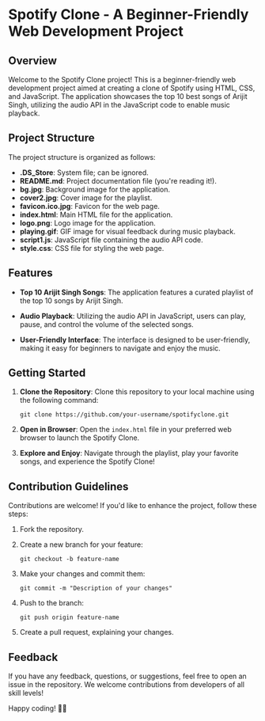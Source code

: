 # Spotify Clone - A Beginner-Friendly Web Development Project

## Overview

Welcome to the Spotify Clone project! This is a beginner-friendly web development project aimed at creating a clone of Spotify using HTML, CSS, and JavaScript. The application showcases the top 10 best songs of Arijit Singh, utilizing the audio API in the JavaScript code to enable music playback.

## Project Structure

The project structure is organized as follows:

- **.DS_Store**: System file; can be ignored.
- **README.md**: Project documentation file (you're reading it!).
- **bg.jpg**: Background image for the application.
- **cover2.jpg**: Cover image for the playlist.
- **favicon.ico.jpg**: Favicon for the web page.
- **index.html**: Main HTML file for the application.
- **logo.png**: Logo image for the application.
- **playing.gif**: GIF image for visual feedback during music playback.
- **script1.js**: JavaScript file containing the audio API code.
- **style.css**: CSS file for styling the web page.

## Features

- **Top 10 Arijit Singh Songs**: The application features a curated playlist of the top 10 songs by Arijit Singh.

- **Audio Playback**: Utilizing the audio API in JavaScript, users can play, pause, and control the volume of the selected songs.

- **User-Friendly Interface**: The interface is designed to be user-friendly, making it easy for beginners to navigate and enjoy the music.

## Getting Started

1. **Clone the Repository**: Clone this repository to your local machine using the following command:
   ```
   git clone https://github.com/your-username/spotifyclone.git
   ```

2. **Open in Browser**: Open the `index.html` file in your preferred web browser to launch the Spotify Clone.

3. **Explore and Enjoy**: Navigate through the playlist, play your favorite songs, and experience the Spotify Clone!

## Contribution Guidelines

Contributions are welcome! If you'd like to enhance the project, follow these steps:

1. Fork the repository.

2. Create a new branch for your feature: 
   ```
   git checkout -b feature-name
   ```

3. Make your changes and commit them:
   ```
   git commit -m "Description of your changes"
   ```

4. Push to the branch:
   ```
   git push origin feature-name
   ```

5. Create a pull request, explaining your changes.

## Feedback

If you have any feedback, questions, or suggestions, feel free to open an issue in the repository. We welcome contributions from developers of all skill levels!

Happy coding! 🎵🚀
